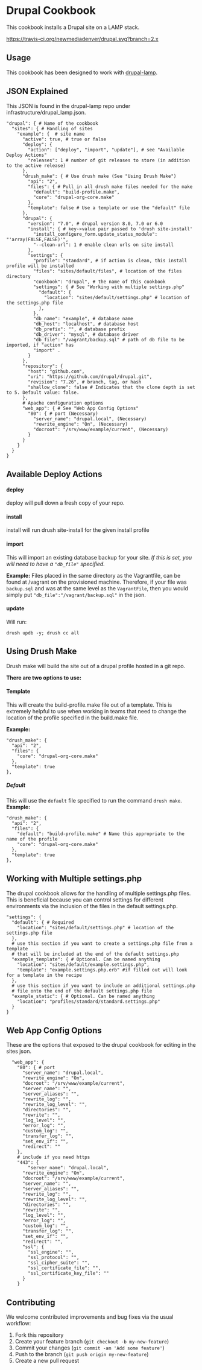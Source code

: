 Drupal Cookbook
===============
This cookbook installs a Drupal site on a LAMP stack.

https://travis-ci.org/newmediadenver/drupal.svg?branch=2.x

Usage
-----
This cookbook has been designed to work with [drupal-lamp](http://github.com/newmediadenver/drupal-lamp).

## JSON Explained
This JSON is found in the drupal-lamp repo under infrastructure/drupal_lamp.json.

```
"drupal": { # Name of the cookbook
  "sites": { # Handling of sites
    "example": {  # site name
      "active": true, # true or false
      "deploy": {
        "action": ["deploy", "import", "update"], # see "Available Deploy Actions"
        "releases": 1 # number of git releases to store (in addition to the active release)
      },
      "drush_make": { # Use drush make (See "Using Drush Make")
        "api": "2",
        "files": { # Pull in all drush make files needed for the make
          "default": "build-profile.make",
          "core": "drupal-org-core.make"
        },
        "template": false # Use a template or use the "default" file
      },
      "drupal": {
        "version": "7.0", # drupal version 8.0, 7.0 or 6.0
        "install": { # key->value pair passed to 'drush site-install'
          "install_configure_form.update_status_module": "'array(FALSE,FALSE)'",
          "--clean-url": 1 # enable clean urls on site install
        },
        "settings": {
          "profile": "standard", # if action is clean, this install profile will be installed
          "files": "sites/default/files", # location of the files directory
          "cookbook": "drupal", # the name of this cookbook
          "settings": { # See "Working with multiple settings.php"
            "default": {
              "location": "sites/default/settings.php" # location of the settings.php file
            },
          },
          "db_name": "example", # database name
          "db_host": "localhost", # database host
          "db_prefix": "", # database prefix
          "db_driver": "mysql", # database driver
          "db_file": "/vagrant/backup.sql" # path of db file to be imported, if "action" has
          "import" .
        }
      },
      "repository": {
        "host": "github.com",
        "uri": "https://github.com/drupal/drupal.git",
        "revision": "7.26", # branch, tag, or hash
        "shallow_clone": false # Indicates that the clone depth is set to 5. Default value: false.
      },
      # Apache configuration options
      "web_app": { # See "Web App Config Options"
        "80": { # port (Necessary)
          "server_name": "drupal.local", (Necessary)
          "rewrite_engine": "On", (Necessary)
          "docroot": "/srv/www/example/current", (Necessary)
        }
      }
    }
  }
}
````

## Available Deploy Actions
#### deploy
deploy will pull down a fresh copy of your repo.

#### install
install will run drush site-install for the given install profile

#### import
This will import an existing database backup for your site. *If this is set, you will need to have a ```"db_file"``` specified.*

**Example:**  Files placed in the same directory as the Vagrantfile, can be found at /vagrant on the provisioned machine. Therefore, if your file was ```backup.sql``` and was at the same level as the ```VagrantFile```, then you would simply put ```"db_file":"/vagrant/backup.sql"``` in the json.

#### update
Will run:
````
drush updb -y; drush cc all
````

## Using Drush Make

Drush make will build the site out of a drupal profile hosted in a git repo.

**There are two options to use:**
#### Template
This will create the build-profile.make file out of a template. This is extremely helpful to use when working in teams that need to change the location of the profile specified in the build.make file.

**Example:**

```
"drush_make": {
  "api": "2",
  "files": {
    "core": "drupal-org-core.make"
  },
  "template": true
},
```

##### Default
This will use the ```default``` file specified to run the command ```drush make```.
**Example:**

```
"drush_make": {
  "api": "2",
  "files": {
    "default": "build-profile.make" # Name this appropriate to the name of the profile
    "core": "drupal-org-core.make"
  },
  "template": true
},
```
## Working with Multiple settings.php
The drupal cookbook allows for the handling of multiple settings.php files. This is beneficial because you can control settings for different environments via the inclusion of the files in the default settings.php.

```
"settings": {
  "default": { # Required
    "location": "sites/default/settings.php" # location of the settings.php file
  },
  # use this section if you want to create a settings.php file from a template
  # that will be included at the end of the default settings.php
  "example_template": { # Optional. Can be named anything
    "location": "sites/default/example.settings.php",
    "template": "example.settings.php.erb" #if filled out will look for a template in the recipe
  },
  # use this section if you want to include an additional settings.php
  # file onto the end of the default settings.php file
  "example_static": { # Optional. Can be named anything
    "location": "profiles/standard/standard.settings.php"
  }
}
```

## Web App Config Options
These are the options that exposed to the drupal cookbook for editing in the sites json.

```
  "web_app": {
    "80": { # port
      "server_name": "drupal.local",
      "rewrite_engine": "On",
      "docroot": "/srv/www/example/current",
      "server_name": "",
      "server_aliases": "",
      "rewrite_log": "",
      "rewrite_log_level": "",
      "directories": "",
      "rewrite": "",
      "log_level": "",
      "error_log": "",
      "custom_log": "",
      "transfer_log": "",
      "set_env_if": "",
      "redirect": ""
    },
    # include if you need https
    "443": {
    	"server_name": "drupal.local",
      "rewrite_engine": "On",
      "docroot": "/srv/www/example/current",
      "server_name": "",
      "server_aliases": "",
      "rewrite_log": "",
      "rewrite_log_level": "",
      "directories": "",
      "rewrite": "",
      "log_level": "",
      "error_log": "",
      "custom_log": "",
      "transfer_log": "",
      "set_env_if": "",
      "redirect": "",
      "ssl": {
        "ssl_engine": "",
        "ssl_protocol": "",
        "ssl_cipher_suite": "",
        "ssl_certificate_file": "",
        "ssl_certificate_key_file": ""
      }
    }
````

Contributing
------------

We welcome contributed improvements and bug fixes via the usual workflow:

1. Fork this repository
2. Create your feature branch (`git checkout -b my-new-feature`)
3. Commit your changes (`git commit -am 'Add some feature'`)
4. Push to the branch (`git push origin my-new-feature`)
5. Create a new pull request
